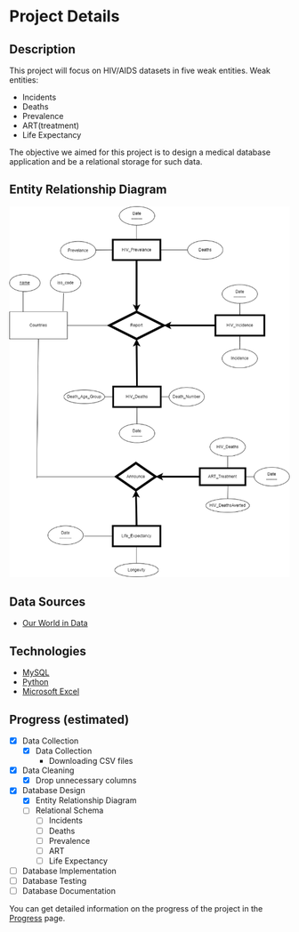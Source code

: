 # Project Details

## Description

This project will focus on HIV/AIDS datasets in five weak entities.
Weak entities:

- Incidents
- Deaths
- Prevalence
- ART(treatment)
- Life Expectancy

The objective we aimed for this project is to design a medical database application and be a relational storage for such data.

## Entity Relationship Diagram

![Entity Relationship Diagram](assets/er_diagram.png)

## Data Sources

- [Our World in Data](https://ourworldindata.org/hiv-aids)

## Technologies

- [MySQL](https://www.mysql.com/)
- [Python](https://www.python.org/)
- [Microsoft Excel](https://www.microsoft.com/en-us/microsoft-365/excel)

## Progress (estimated)

- [x] Data Collection
  - [x] Data Collection
    - Downloading CSV files
- [x] Data Cleaning
  - [x] Drop unnecessary columns
- [x] Database Design
  - [x] Entity Relationship Diagram
  - [ ] Relational Schema
    - [ ] Incidents
    - [ ] Deaths
    - [ ] Prevalence
    - [ ] ART
    - [ ] Life Expectancy
- [ ] Database Implementation
- [ ] Database Testing
- [ ] Database Documentation

You can get detailed information on the progress of the project in the [Progress](progress.md) page.
